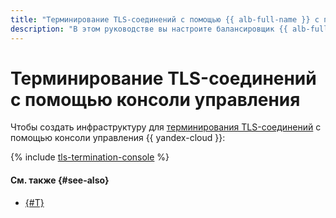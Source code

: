```yaml
---
title: "Терминирование TLS-соединений с помощью {{ alb-full-name }} с помощью консоли управления"
description: "В этом руководстве вы настроите балансировщик {{ alb-full-name }}, чтобы он терминировал TLS-соединения с помощью сертификата из {{ certificate-manager-full-name }} и перенаправлял HTTP-запросы на HTTPS с помощью консоли управления."
---
```


# Терминирование TLS-соединений с помощью консоли управления

Чтобы создать инфраструктуру для [терминирования TLS-соединений](index.md) c помощью консоли управления {{ yandex-cloud }}:

{% include [tls-termination-console](../../../_tutorials/security/tls-termination-console.md) %}

#### См. также {#see-also}

* [{#T}](terraform.md)